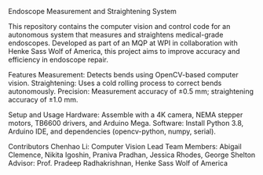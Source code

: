 Endoscope Measurement and Straightening System

This repository contains the computer vision and control code for an autonomous system that measures and straightens medical-grade endoscopes. Developed as part of an MQP at WPI in collaboration with Henke Sass Wolf of America, this project aims to improve accuracy and efficiency in endoscope repair.

Features
Measurement: Detects bends using OpenCV-based computer vision.
Straightening: Uses a cold rolling process to correct bends autonomously.
Precision: Measurement accuracy of ±0.5 mm; straightening accuracy of ±1.0 mm.

Setup and Usage
Hardware: Assemble with a 4K camera, NEMA stepper motors, TB6600 drivers, and Arduino Mega.
Software: Install Python 3.8, Arduino IDE, and dependencies (opencv-python, numpy, serial).

Contributors
Chenhao Li: Computer Vision Lead
Team Members: Abigail Clemence, Nikita Igoshin, Praniva Pradhan, Jessica Rhodes, George Shelton
Advisor: Prof. Pradeep Radhakrishnan, Henke Sass Wolf of America
